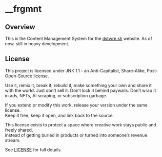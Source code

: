 # \_\_frgmnt

## Overview

This is the Content Management System for the [dstwre.sh](https://dstwre.sh/) website.
As of now, still in heavy development.

## License

This project is licensed under JNK 1.1 - an Anti-Capitalist, Share-Alike, Post-Open-Source license.

Use it, remix it, break it, rebuild it, make something your own and share it with the world.
Just don’t sell it. Don’t lock it behind paywalls. Don’t wrap it in ads, NFTs, AI scraping, or subscription garbage.  

If you extend or modify this work, release your version under the same license.  
Keep it free, keep it open, and link back to the source.

This license exists to protect a space where creative work stays public and freely shared,  
instead of getting buried in products or turned into someone’s revenue stream.

See [LICENSE](LICENSE) for full details.
